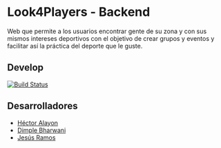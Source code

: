 # Look4Players - Backend

Web que permite a los usuarios encontrar gente de su zona y con sus mismos intereses deportivos con el objetivo
de crear grupos y eventos y facilitar así la práctica del deporte que le guste.

## Develop
[![Build Status](https://travis-ci.org/fullstacktf/Look4Team-Backend.svg?branch=develop)](https://travis-ci.org/fullstacktf/Look4Team-Backend)


## Desarrolladores

 - [Héctor Alayon](https://github.com/HAlayon)
 - [Dimple Bharwani](https://github.com/dimplebharwani)
 - [Jesús Ramos](https://github.com/JeramDev)
